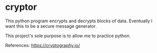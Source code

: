 # cryptor

This python program encrypts and decrypts blocks of data. Eventually I want this to be a secure message generator. 

This project's sole purpose is to allow me to practice python. 

References: 
https://cryptography.io/
